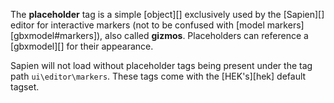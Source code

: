 The **placeholder** tag is a simple [object][] exclusively used by the [Sapien][] editor for interactive markers (not to be confused with [model markers][gbxmodel#markers]), also called **gizmos**. Placeholders can reference a [gbxmodel][] for their appearance.

Sapien will not load without placeholder tags being present under the tag path `ui\editor\markers`. These tags come with the [HEK's][hek] default tagset.
